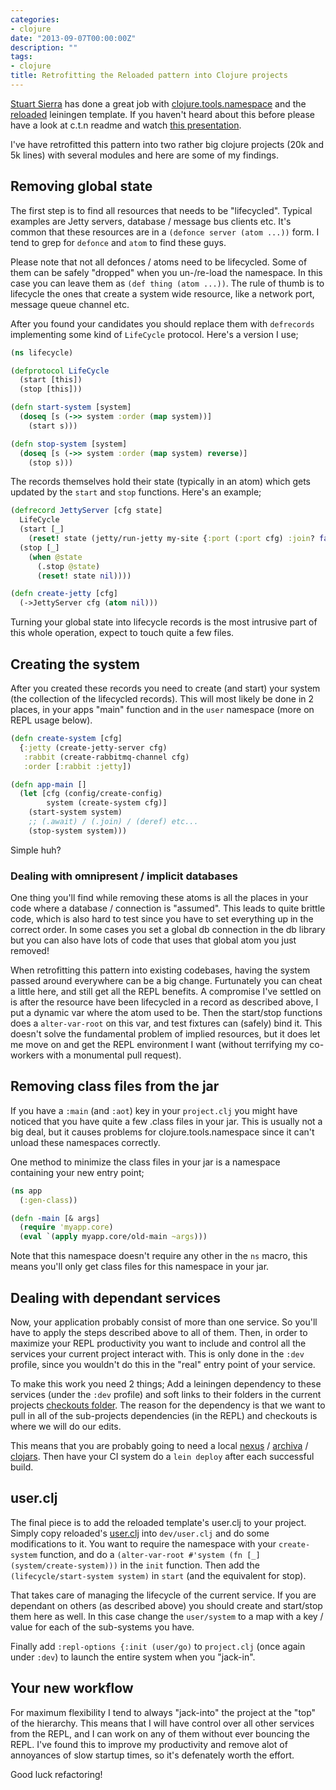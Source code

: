 ```yaml
---
categories:
- clojure
date: "2013-09-07T00:00:00Z"
description: ""
tags:
- clojure
title: Retrofitting the Reloaded pattern into Clojure projects
---
```


[Stuart Sierra](https://twitter.com/stuartsierra) has done a great job with [clojure.tools.namespace](https://github.com/clojure/tools.namespace) and the [reloaded](https://github.com/stuartsierra/reloaded) leiningen template. If you haven't heard about this before please have a look at c.t.n readme and watch [this presentation](http://www.infoq.com/presentations/Clojure-Large-scale-patterns-techniques).

I've have retrofitted this pattern into two rather big clojure projects (20k and 5k lines) with several modules and here are some of my findings.

## Removing global state

The first step is to find all resources that needs to be "lifecycled". Typical examples are Jetty servers, database / message bus clients etc. It's common that these resources are in a `(defonce server (atom ...))` form. I tend to grep for `defonce` and `atom` to find these guys.

Please note that not all defonces / atoms need to be lifecycled. Some of them can be safely "dropped" when you un-/re-load the namespace. In this case you can leave them as `(def thing (atom ...))`. The rule of thumb is to lifecycle the ones that create a system wide resource, like a network port, message queue channel etc.

After you found your candidates you should replace them with `defrecords` implementing some kind of `LifeCycle` protocol. Here's a version I use;

```clojure
(ns lifecycle)

(defprotocol LifeCycle
  (start [this])
  (stop [this]))

(defn start-system [system]
  (doseq [s (->> system :order (map system))]
    (start s)))

(defn stop-system [system]
  (doseq [s (->> system :order (map system) reverse)]
    (stop s)))
```

The records themselves hold their state (typically in an atom) which gets updated by the `start` and `stop` functions. Here's an example;

```clojure
(defrecord JettyServer [cfg state]
  LifeCycle
  (start [_]
    (reset! state (jetty/run-jetty my-site {:port (:port cfg) :join? false}))
  (stop [_]
    (when @state
      (.stop @state)
      (reset! state nil))))

(defn create-jetty [cfg]
  (->JettyServer cfg (atom nil)))
```

Turning your global state into lifecycle records is the most intrusive part of this whole operation, expect to touch quite a few files.

## Creating the system

After you created these records you need to create (and start) your system (the collection of the lifecycled records). This will most likely be done in 2 places, in your apps "main" function and in the `user` namespace (more on REPL usage below).

```clojure
(defn create-system [cfg]
  {:jetty (create-jetty-server cfg)
   :rabbit (create-rabbitmq-channel cfg)
   :order [:rabbit :jetty])

(defn app-main []
  (let [cfg (config/create-config)
        system (create-system cfg)]
    (start-system system)
    ;; (.await) / (.join) / (deref) etc...
    (stop-system system)))
```

Simple huh?

### Dealing with omnipresent / implicit databases

One thing you'll find while removing these atoms is all the places in your code where a database / connection is "assumed". This leads to quite brittle code, which is also hard to test since you have to set everything up in the correct order. In some cases you set a global db connection in the db library but you can also have lots of code that uses that global atom you just removed!

When retrofitting this pattern into existing codebases, having the system passed around everywhere can be a big change. Furtunately you can cheat a little here, and still get all the REPL benefits. A compromise I've settled on is after the resource have been lifecycled in a record as described above, I put a dynamic var where the atom used to be. Then the start/stop functions does a `alter-var-root` on this var, and test fixtures can (safely) bind it. This doesn't solve the fundamental problem of implied resources, but it does let me move on and get the REPL environment I want (without terrifying my co-workers with a monumental pull request).

## Removing class files from the jar

If you have a `:main` (and `:aot`) key in your `project.clj` you might have noticed that you have quite a few .class files in your jar. This is usually not a big deal, but it causes problems for clojure.tools.namespace since it can't unload these namespaces correctly.

One method to minimize the class files in your jar is a namespace containing your new entry point;

```clojure
(ns app
  (:gen-class))

(defn -main [& args]
  (require 'myapp.core)
  (eval `(apply myapp.core/old-main ~args)))
```

Note that this namespace doesn't require any other in the `ns` macro, this means you'll only get class files for this namespace in your jar.

## Dealing with dependant services

Now, your application probably consist of more than one service. So you'll have to apply the steps described above to all of them. Then, in order to maximize your REPL productivity you want to include and control all the services your current project interact with. This is only done in the `:dev` profile, since you wouldn't do this in the "real" entry point of your service.

To make this work you need 2 things; Add a leiningen dependency to these services (under the `:dev` profile) and soft links to their folders in the current projects [checkouts folder](https://github.com/technomancy/leiningen/blob/master/doc/TUTORIAL.md#checkout-dependencies). The reason for the dependency is that we want to pull in all of the sub-projects dependencies (in the REPL) and checkouts is where we will do our edits.

This means that you are probably going to need a local [nexus](http://www.sonatype.org/nexus/go) / [archiva](http://archiva.apache.org/index.cgi) / [clojars](https://github.com/ato/clojars-web). Then have your CI system do a `lein deploy` after each successful build.

## user.clj

The final piece is to add the reloaded template's user.clj to your project. Simply copy reloaded's [user.clj](https://github.com/stuartsierra/reloaded/blob/master/src/leiningen/new/reloaded/templates/user.clj) into `dev/user.clj` and do some modifications to it. You want to require the namespace with your `create-system` function, and do a `(alter-var-root #'system (fn [_] (system/create-system)))` in the `init` function. Then add the `(lifecycle/start-system system)` in `start` (and the equivalent for stop).

That takes care of managing the lifecycle of the current service. If you are dependant on others (as described above) you should create and start/stop them here as well. In this case change the `user/system` to a map with a key / value for each of the sub-systems you have.

Finally add `:repl-options {:init (user/go)` to `project.clj` (once again under `:dev`) to launch the entire system when you "jack-in".

## Your new workflow

For maximum flexibility I tend to always "jack-into" the project at the "top" of the hierarchy. This means that I will have control over all other services from the REPL, and I can work on any of them without ever bouncing the REPL. I've found this to improve my productivity and remove alot of annoyances of slow startup times, so it's defenately worth the effort.

Good luck refactoring!
